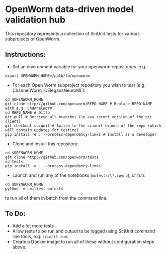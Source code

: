 # OpenWorm data-driven model validation hub

This repository represents a collection of SciUnit tests for various subprojects of OpenWorm.   

## Instructions:
- Set an environment variable for your openworm repositories. e.g. 
```
export OPENWORM_HOME=/path/to/openworm
```

- For each Open Worm subproject repository you wish to test (e.g. ChannelWorm, CElegansNeuroML):
```
cd $OPENWORM_HOME
git clone http://github.com/openworm/REPO_NAME # Replace REPO_NAME with e.g. ChannelWorm
cd REPO_NAME # Ditto
git pull # Retrieve all branches (in any recent version of the git client)
git checkout sciunit # Switch to the sciunit branch of the repo (which will contain updates for testing)
pip install -e . --process-dependency-links # Install as a developer
```

- Clone and install this repository: 
```
cd $OPENWORM_HOME
git clone http://github.com/openworm/tests
cd tests
pip install -e . --process-dependency-links`
```

- Launch and run any of the notebooks (`owtests/\*.ipynb`), or run:
```
cd $OPENWORM_HOME
python -m unittest owtests
``` 
to run all of them in batch from the command line.  

## To Do:
- Add a lot more tests
- Allow tests to be run and output to be logged using SciUnit command line tools, e.g. `sciunit run`.  
- Create a Docker image to run all of these without configuration steps above.  

